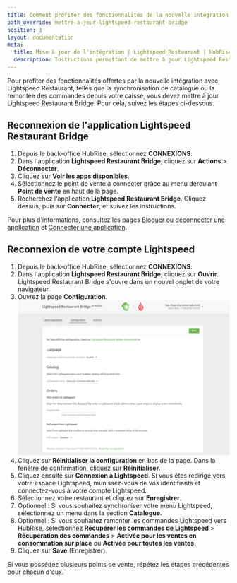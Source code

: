 ```yaml
---
title: Comment profiter des fonctionnalités de la nouvelle intégration Lightspeed Restaurant ?
path_override: mettre-a-jour-lightspeed-restaurant-bridge
position: 1
layout: documentation
meta:
  title: Mise à jour de l'intégration | Lightspeed Restaurant | HubRise
  description: Instructions permettant de mettre à jour Lightspeed Restaurant Bridge, afin de profiter des fonctionnalités offertes par la nouvelle intégration avec Lightspeed Restaurant.
---
```


Pour profiter des fonctionnalités offertes par la nouvelle intégration avec Lightspeed Restaurant, telles que la synchronisation de catalogue ou la remontée des commandes depuis votre caisse, vous devez mettre à jour Lightspeed Restaurant Bridge. Pour cela, suivez les étapes ci-dessous.

## Reconnexion de l'application Lightspeed Restaurant Bridge

1. Depuis le back-office HubRise, sélectionnez **CONNEXIONS**.
1. Dans l'application **Lightspeed Restaurant Bridge**, cliquez sur **Actions** > **Déconnecter**.
1. Cliquez sur **Voir les apps disponibles**.
1. Sélectionnez le point de vente à connecter grâce au menu déroulant **Point de vente** en haut de la page.
1. Recherchez l'application **Lightspeed Restaurant Bridge**. Cliquez dessus, puis sur **Connecter**, et suivez les instructions.

Pour plus d'informations, consultez les pages [Bloquer ou déconnecter une application](/docs/connections#block-or-disconnect) et [Connecter une application](/docs/connections#connect).

## Reconnexion de votre compte Lightspeed

1. Depuis le back-office HubRise, sélectionnez **CONNEXIONS**.
1. Dans l'application **Lightspeed Restaurant Bridge**, cliquez sur **Ouvrir**. Lightspeed Restaurant Bridge s'ouvre dans un nouvel onglet de votre navigateur.
1. Ouvrez la page **Configuration**. ![Mettre à jour Lightspeed Restaurant Bridge - Page de configuration](../../en/images/014-configuration-page.png)
1. Cliquez sur **Réinitialiser la configuration** en bas de la page. Dans la fenêtre de confirmation, cliquez sur **Réinitialiser**.
1. Cliquez ensuite sur **Connexion à Lightspeed**. Si vous êtes redirigé vers votre espace Lightspeed, munissez-vous de vos identifiants et connectez-vous à votre compte Lightspeed.
1. Sélectionnez votre restaurant et cliquez sur **Enregistrer**.
1. Optionnel : Si vous souhaitez synchroniser votre menu Lightspeed, sélectionnez un menu dans la section **Catalogue**.
1. Optionnel : Si vous souhaitez remonter les commandes Lightspeed vers HubRise, sélectionnez **Récupérer les commandes de Lightspeed** > **Récupération des commandes** > **Activée pour les ventes en consommation sur place** ou **Activée pour toutes les ventes**.
1. Cliquez sur **Save** (Enregistrer).

Si vous possédez plusieurs points de vente, répétez les étapes précédentes pour chacun d'eux.
